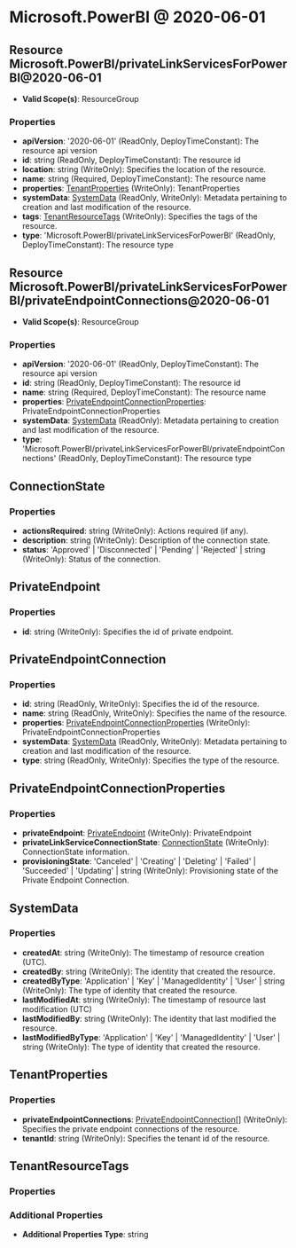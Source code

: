 # Microsoft.PowerBI @ 2020-06-01

## Resource Microsoft.PowerBI/privateLinkServicesForPowerBI@2020-06-01
* **Valid Scope(s)**: ResourceGroup
### Properties
* **apiVersion**: '2020-06-01' (ReadOnly, DeployTimeConstant): The resource api version
* **id**: string (ReadOnly, DeployTimeConstant): The resource id
* **location**: string (WriteOnly): Specifies the location of the resource.
* **name**: string (Required, DeployTimeConstant): The resource name
* **properties**: [TenantProperties](#tenantproperties) (WriteOnly): TenantProperties
* **systemData**: [SystemData](#systemdata) (ReadOnly, WriteOnly): Metadata pertaining to creation and last modification of the resource.
* **tags**: [TenantResourceTags](#tenantresourcetags) (WriteOnly): Specifies the tags of the resource.
* **type**: 'Microsoft.PowerBI/privateLinkServicesForPowerBI' (ReadOnly, DeployTimeConstant): The resource type

## Resource Microsoft.PowerBI/privateLinkServicesForPowerBI/privateEndpointConnections@2020-06-01
* **Valid Scope(s)**: ResourceGroup
### Properties
* **apiVersion**: '2020-06-01' (ReadOnly, DeployTimeConstant): The resource api version
* **id**: string (ReadOnly, DeployTimeConstant): The resource id
* **name**: string (Required, DeployTimeConstant): The resource name
* **properties**: [PrivateEndpointConnectionProperties](#privateendpointconnectionproperties): PrivateEndpointConnectionProperties
* **systemData**: [SystemData](#systemdata) (ReadOnly): Metadata pertaining to creation and last modification of the resource.
* **type**: 'Microsoft.PowerBI/privateLinkServicesForPowerBI/privateEndpointConnections' (ReadOnly, DeployTimeConstant): The resource type

## ConnectionState
### Properties
* **actionsRequired**: string (WriteOnly): Actions required (if any).
* **description**: string (WriteOnly): Description of the connection state.
* **status**: 'Approved' | 'Disconnected' | 'Pending' | 'Rejected' | string (WriteOnly): Status of the connection.

## PrivateEndpoint
### Properties
* **id**: string (WriteOnly): Specifies the id of private endpoint.

## PrivateEndpointConnection
### Properties
* **id**: string (ReadOnly, WriteOnly): Specifies the id of the resource.
* **name**: string (ReadOnly, WriteOnly): Specifies the name of the resource.
* **properties**: [PrivateEndpointConnectionProperties](#privateendpointconnectionproperties) (WriteOnly): PrivateEndpointConnectionProperties
* **systemData**: [SystemData](#systemdata) (ReadOnly, WriteOnly): Metadata pertaining to creation and last modification of the resource.
* **type**: string (ReadOnly, WriteOnly): Specifies the type of the resource.

## PrivateEndpointConnectionProperties
### Properties
* **privateEndpoint**: [PrivateEndpoint](#privateendpoint) (WriteOnly): PrivateEndpoint
* **privateLinkServiceConnectionState**: [ConnectionState](#connectionstate) (WriteOnly): ConnectionState information.
* **provisioningState**: 'Canceled' | 'Creating' | 'Deleting' | 'Failed' | 'Succeeded' | 'Updating' | string (WriteOnly): Provisioning state of the Private Endpoint Connection.

## SystemData
### Properties
* **createdAt**: string (WriteOnly): The timestamp of resource creation (UTC).
* **createdBy**: string (WriteOnly): The identity that created the resource.
* **createdByType**: 'Application' | 'Key' | 'ManagedIdentity' | 'User' | string (WriteOnly): The type of identity that created the resource.
* **lastModifiedAt**: string (WriteOnly): The timestamp of resource last modification (UTC)
* **lastModifiedBy**: string (WriteOnly): The identity that last modified the resource.
* **lastModifiedByType**: 'Application' | 'Key' | 'ManagedIdentity' | 'User' | string (WriteOnly): The type of identity that created the resource.

## TenantProperties
### Properties
* **privateEndpointConnections**: [PrivateEndpointConnection](#privateendpointconnection)[] (WriteOnly): Specifies the private endpoint connections of the resource.
* **tenantId**: string (WriteOnly): Specifies the tenant id of the resource.

## TenantResourceTags
### Properties
### Additional Properties
* **Additional Properties Type**: string

